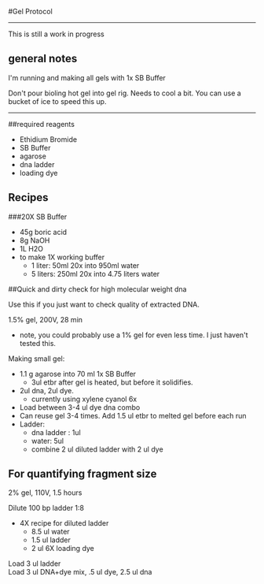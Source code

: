 #Gel Protocol
___

This is still a work in progress

## general notes

I'm running and making all gels with 1x SB Buffer

Don't pour bioling hot gel into gel rig. Needs to cool a bit. You can use a bucket of ice to speed this up.
___

##required reagents

- Ethidium Bromide
- SB Buffer
- agarose
- dna ladder
- loading dye

## Recipes
###20X SB Buffer

- 45g boric acid
- 8g NaOH
- 1L H2O
- to make 1X working buffer
	- 1 liter: 50ml 20x into 950ml water
	- 5 liters: 250ml 20x into 4.75 liters water

##Quick and dirty check for high molecular weight dna

Use this if you just want to check quality of extracted DNA. 

1.5% gel, 200V, 28 min

- note, you could probably use a 1% gel for even less time. I just haven't tested this.

Making small gel:

- 1.1 g agarose into 70 ml 1x SB Buffer
	- 3ul etbr after gel is heated, but before it solidifies. 
- 2ul dna, 2ul dye.
	- currently using xylene cyanol 6x
- Load between 3-4 ul dye dna combo
- Can reuse gel 3-4 times. Add 1.5 ul etbr to melted gel before each run
- Ladder:
	- dna ladder : 1ul
	- water: 5ul
	- combine 2 ul diluted ladder with 2 ul dye	

## For quantifying fragment size

2% gel, 110V, 1.5 hours

Dilute 100 bp ladder 1:8

- 4X recipe for diluted ladder
	- 8.5 ul water
	- 1.5 ul ladder
	- 2 ul 6X loading dye

Load 3 ul ladder  
Load 3 ul DNA+dye mix, .5 ul dye, 2.5 ul dna  
















